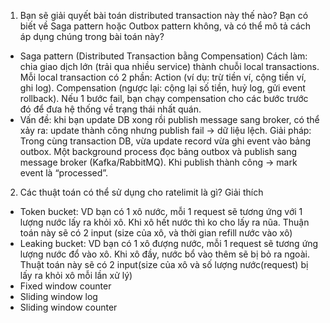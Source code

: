 1. Bạn sẽ giải quyết bài toán distributed transaction này thế nào? Bạn có biết về Saga pattern hoặc Outbox pattern không, và có thể mô tả cách áp dụng chúng trong bài toán này?
  - Saga pattern (Distributed Transaction bằng Compensation)
Cách làm: chia giao dịch lớn (trải qua nhiều service) thành chuỗi local transactions.
Mỗi local transaction có 2 phần:
Action (ví dụ: trừ tiền ví, cộng tiền ví, ghi log).
Compensation (ngược lại: cộng lại số tiền, huỷ log, gửi event rollback).
Nếu 1 bước fail, bạn chạy compensation cho các bước trước đó để đưa hệ thống về trạng thái nhất quán.
  - Vấn đề: khi bạn update DB xong rồi publish message sang broker, có thể xảy ra: update thành công nhưng publish fail → dữ liệu lệch.
Giải pháp:
Trong cùng transaction DB, vừa update record vừa ghi event vào bảng outbox.
Một background process đọc bảng outbox và publish sang message broker (Kafka/RabbitMQ).
Khi publish thành công → mark event là “processed”.
2. Các thuật toán có thể sử dụng cho ratelimit là gì? Giải thích
  - Token bucket: VD bạn có 1 xô nước, mỗi 1 request sẽ tương ứng với 1 lượng nước lấy ra khỏi xô. Khi xô hết nước thì ko cho lấy ra nũa. Thuận toán này sẽ có 2 input (size của xô, và thời gian refill nước vào xô)
  - Leaking bucket: VD bạn có 1 xô đượng nước, mỗi 1 request sẽ tương ứng lượng nước đổ vào xô. Khi xô đầy, nước bổ vào thêm sẽ bị bỏ ra ngoài. Thuật toán này sẽ có 2 input(size của xô và số lượng nước(request) bị lấy ra khỏi xô mỗi lần xử lý)
  - Fixed window counter
  - Sliding window log
  - Sliding window counter 
